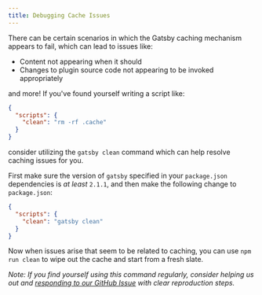 ```yaml
---
title: Debugging Cache Issues
---
```


There can be certain scenarios in which the Gatsby caching mechanism appears to fail, which can lead to issues like:

-   Content not appearing when it should
-   Changes to plugin source code not appearing to be invoked appropriately

and more! If you've found yourself writing a script like:

```json:title=package.json
{
  "scripts": {
    "clean": "rm -rf .cache"
  }
}
```

consider utilizing the `gatsby clean` command which can help resolve caching issues for you.

First make sure the version of `gatsby` specified in your `package.json` dependencies is _at least_ `2.1.1`, and then make the following change to `package.json`:

```json:title=package.json
{
  "scripts": {
    "clean": "gatsby clean"
  }
}
```

Now when issues arise that seem to be related to caching, you can use `npm run clean` to wipe out the cache and start from a fresh slate.

_Note: If you find yourself using this command regularly, consider helping us out and [responding to our GitHub Issue][github-issue] with clear reproduction steps._

[github-issue]: https://github.com/gatsbyjs/gatsby/issues/11747
